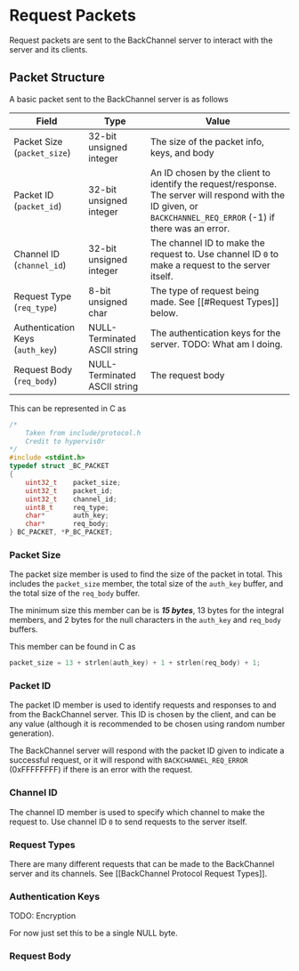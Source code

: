 # Request Packets
Request packets are sent to the BackChannel server to interact with the server and its clients.

## Packet Structure

A basic packet sent to the BackChannel server is as follows

| Field                            | Type                         | Value                                                                                                                                                        |
| -------------------------------- | ---------------------------- | ------------------------------------------------------------------------------------------------------------------------------------------------------------ |
| Packet Size (`packet_size`)      | 32-bit unsigned integer      | The size of the packet info, keys, and body                                                                                                                  |
| Packet ID (`packet_id`)          | 32-bit unsigned integer      | An ID chosen by the client to identify the request/response. The server will respond with the ID given, or `BACKCHANNEL_REQ_ERROR` (-1) if there was an error. |
| Channel ID (`channel_id`)        | 32-bit unsigned integer      | The channel ID to make the request to. Use channel ID `0` to make a request to the server itself.                                                            |
| Request Type (`req_type`)        | 8-bit unsigned char          | The type of request being made. See [[#Request Types]] below.                                                                                                |
| Authentication Keys (`auth_key`) | NULL-Terminated ASCII string | The authentication keys for the server. TODO: What am I doing.                                                                                               |
| Request Body (`req_body`)        | NULL-Terminated ASCII string | The request body                                                                                                                                             |

This can be represented in C as

```C
/*
	Taken from include/protocol.h
	Credit to hypervis0r
*/
#include <stdint.h>
typedef struct _BC_PACKET
{
	uint32_t	packet_size;
	uint32_t	packet_id;
	uint32_t	channel_id;
	uint8_t		req_type;
	char*		auth_key;
	char*		req_body;
} BC_PACKET, *P_BC_PACKET;
```

### Packet Size
The packet size member is used to find the size of the packet in total. This includes the `packet_size` member, the total size of the `auth_key` buffer, and the total size of the `req_body` buffer. 

The minimum size this member can be is ***15 bytes***, 13 bytes for the integral members, and 2 bytes for the null characters in the `auth_key` and `req_body` buffers.

This member can be found in C as
```C
packet_size = 13 + strlen(auth_key) + 1 + strlen(req_body) + 1;
```

### Packet ID
The packet ID member is used to identify requests and responses to and from the BackChannel server. This ID is chosen by the client, and can be any value (although it is recommended to be chosen using random number generation).

The BackChannel server will respond with the packet ID given to indicate a successful request, or it will respond with `BACKCHANNEL_REQ_ERROR` (0xFFFFFFFF) if there is an error with the request.

### Channel ID
The channel ID member is used to specify which channel to make the request to. Use channel ID `0` to send requests to the server itself.

### Request Types
There are many different requests that can be made to the BackChannel server and its channels.
See [[BackChannel Protocol Request Types]].

### Authentication Keys
TODO: Encryption

For now just set this to be a single NULL byte.

### Request Body
